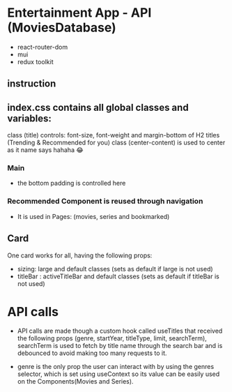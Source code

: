# Entertainment App - API (MoviesDatabase)

- react-router-dom
- mui  
- redux toolkit

## instruction

## index.css contains all global classes and variables:

class (title) controls: font-size, font-weight and margin-bottom of H2 titles (Trending & Recommended for you)
class (center-content) is used to center as it name says hahaha 😂


### Main

- the bottom padding is controlled here

### Recommended Component is reused through navigation

- It is used in Pages: (movies, series and bookmarked)

## Card

One card works for all, having the following props:

- sizing: large and default classes (sets as default if large is not used)
- titleBar : activeTitleBar and default classes (sets as default if titleBar is not used)

# API calls
- API calls are made though a custom hook called useTitles that received the following props (genre, startYear, titleType, limit, searchTerm), searchTerm is used to fetch by title name through  the search bar and is debounced to avoid making too many requests to it.

- genre is the only prop the user can interact with by using the genres selector, which is set using useContext so its value can be easily used on the Components(Movies and Series). 